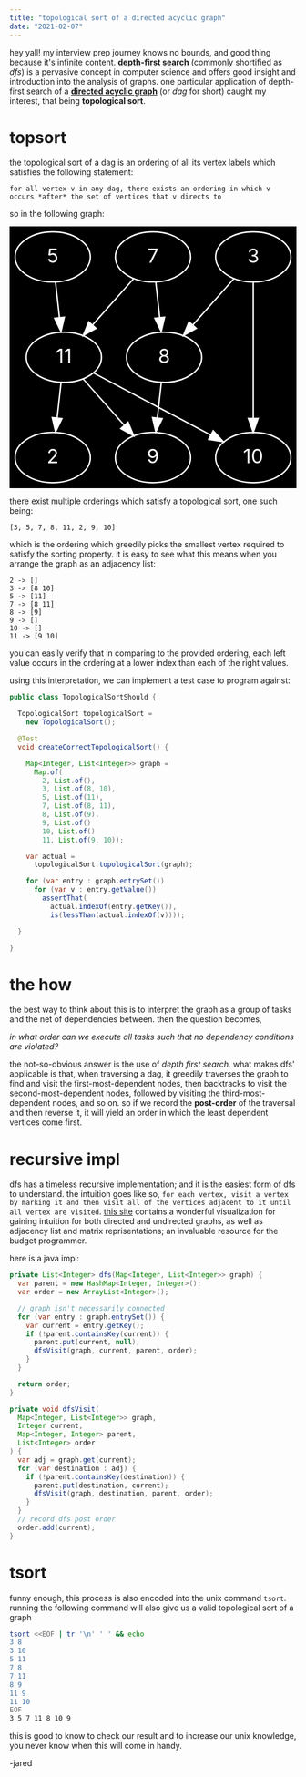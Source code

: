 ```yaml
---
title: "topological sort of a directed acyclic graph"
date: "2021-02-07"
---
```


hey yall! my interview prep journey knows no bounds, and good thing because it's infinite content. [**depth-first search**](https://en.wikipedia.org/wiki/Depth-first_search) (commonly shortified as *dfs*) is a pervasive concept in computer science and offers good insight and introduction into the analysis of graphs. one particular application of depth-first search of a [**directed acyclic graph**](https://en.wikipedia.org/wiki/Directed_acyclic_graph) (or *dag* for short) caught my interest, that being **topological sort**.

# topsort

the topological sort of a dag is an ordering of all its vertex labels which satisfies the following statement:

`for all vertex v in any dag, there exists an ordering in which v occurs *after* the set of vertices that v directs to`

so in the following graph:

<svg xmlns="http://www.w3.org/2000/svg" xmlns:xlink="http://www.w3.org/1999/xlink" width="100%" height="100%" viewBox="0.00 0.00 206.00 188.00"><g id="graph0" class="graph" transform="scale(1 1) rotate(0) translate(4 184)"><title>G</title>
<polygon fill="#000000" stroke="transparent" points="-4,4 -4,-184 202,-184 202,4 -4,4"/>
<g id="node1" class="node"><ellipse fill="none" stroke="#FFFFFF" cx="171" cy="-162" rx="27" ry="18"/><text text-anchor="middle" x="171" y="-157.8" font-size="14.00" fill="#FFFFFF">3</text></g>
<g id="node2" class="node"><ellipse fill="none" stroke="#FFFFFF" cx="107" cy="-90" rx="27" ry="18"/><text text-anchor="middle" x="107" y="-85.8" font-size="14.00" fill="#FFFFFF">8</text></g>
<g id="edge1" class="edge"><path fill="none" stroke="#FFFFFF" d="M157.113,-146.3771C148.4747,-136.659 137.2107,-123.987 127.5503,-113.1191"/><polygon fill="#FFFFFF" stroke="#FFFFFF" points="130.1196,-110.7413 120.8599,-105.5924 124.8877,-115.3918 130.1196,-110.7413"/></g>
<g id="node3" class="node"><ellipse fill="none" stroke="#FFFFFF" cx="171" cy="-18" rx="27" ry="18"/><text text-anchor="middle" x="171" y="-13.8" font-size="14.00" fill="#FFFFFF">10</text></g>
<g id="edge2" class="edge"><path fill="none" stroke="#FFFFFF" d="M171,-143.7623C171,-119.201 171,-75.2474 171,-46.3541"/><polygon fill="#FFFFFF" stroke="#FFFFFF" points="174.5001,-46.0896 171,-36.0896 167.5001,-46.0897 174.5001,-46.0896"/></g>
<g id="node7" class="node"><ellipse fill="none" stroke="#FFFFFF" cx="99" cy="-18" rx="27" ry="18"/><text text-anchor="middle" x="99" y="-13.8" font-size="14.00" fill="#FFFFFF">9</text></g>
<g id="edge6" class="edge"><path fill="none" stroke="#FFFFFF" d="M104.9813,-71.8314C104.1257,-64.131 103.1083,-54.9743 102.1574,-46.4166"/><polygon fill="#FFFFFF" stroke="#FFFFFF" points="105.6289,-45.9656 101.0459,-36.4133 98.6717,-46.7386 105.6289,-45.9656"/></g>
<g id="node4" class="node"><ellipse fill="none" stroke="#FFFFFF" cx="27" cy="-162" rx="27" ry="18"/><text text-anchor="middle" x="27" y="-157.8" font-size="14.00" fill="#FFFFFF">5</text></g>
<g id="node5" class="node"><ellipse fill="none" stroke="#FFFFFF" cx="35" cy="-90" rx="27" ry="18"/><text text-anchor="middle" x="35" y="-85.8" font-size="14.00" fill="#FFFFFF">11</text></g>
<g id="edge3" class="edge"><path fill="none" stroke="#FFFFFF" d="M29.0187,-143.8314C29.8743,-136.131 30.8917,-126.9743 31.8426,-118.4166"/><polygon fill="#FFFFFF" stroke="#FFFFFF" points="35.3283,-118.7386 32.9541,-108.4133 28.3711,-117.9656 35.3283,-118.7386"/></g>
<g id="edge9" class="edge"><path fill="none" stroke="#FFFFFF" d="M56.25,-78.75C78.8722,-66.7735 114.8739,-47.7138 140.516,-34.1386"/><polygon fill="#FFFFFF" stroke="#FFFFFF" points="142.2501,-37.1808 149.4504,-29.4086 138.9749,-30.9943 142.2501,-37.1808"/></g>
<g id="edge8" class="edge"><path fill="none" stroke="#FFFFFF" d="M48.887,-74.3771C57.5253,-64.659 68.7893,-51.987 78.4497,-41.1191"/><polygon fill="#FFFFFF" stroke="#FFFFFF" points="81.1123,-43.3918 85.1401,-33.5924 75.8804,-38.7413 81.1123,-43.3918"/></g>
<g id="node8" class="node"><ellipse fill="none" stroke="#FFFFFF" cx="27" cy="-18" rx="27" ry="18"/><text text-anchor="middle" x="27" y="-13.8" font-size="14.00" fill="#FFFFFF">2</text></g>
<g id="edge7" class="edge"><path fill="none" stroke="#FFFFFF" d="M32.9813,-71.8314C32.1257,-64.131 31.1083,-54.9743 30.1574,-46.4166"/><polygon fill="#FFFFFF" stroke="#FFFFFF" points="33.6289,-45.9656 29.0459,-36.4133 26.6717,-46.7386 33.6289,-45.9656"/></g>
<g id="node6" class="node"><ellipse fill="none" stroke="#FFFFFF" cx="99" cy="-162" rx="27" ry="18"/><text text-anchor="middle" x="99" y="-157.8" font-size="14.00" fill="#FFFFFF">7</text></g>
<g id="edge4" class="edge"><path fill="none" stroke="#FFFFFF" d="M101.0187,-143.8314C101.8743,-136.131 102.8917,-126.9743 103.8426,-118.4166"/><polygon fill="#FFFFFF" stroke="#FFFFFF" points="107.3283,-118.7386 104.9541,-108.4133 100.3711,-117.9656 107.3283,-118.7386"/></g>
<g id="edge5" class="edge"><path fill="none" stroke="#FFFFFF" d="M85.113,-146.3771C76.4747,-136.659 65.2107,-123.987 55.5503,-113.1191"/><polygon fill="#FFFFFF" stroke="#FFFFFF" points="58.1196,-110.7413 48.8599,-105.5924 52.8877,-115.3918 58.1196,-110.7413"/></g>

there exist multiple orderings which satisfy a topological sort, one such being:

`[3, 5, 7, 8, 11, 2, 9, 10]`

which is the ordering which greedily picks the smallest vertex required to satisfy the sorting property. it is easy to see what this means when you arrange the graph as an adjacency list:

```
2 -> []
3 -> [8 10]
5 -> [11]
7 -> [8 11]
8 -> [9]
9 -> []
10 -> []
11 -> [9 10]
```

you can easily verify that in comparing to the provided ordering, each left value occurs in the ordering at a lower index than each of the right values.

using this interpretation, we can implement a test case to program against:

```java
public class TopologicalSortShould {

  TopologicalSort topologicalSort =
    new TopologicalSort();

  @Test
  void createCorrectTopologicalSort() {

    Map<Integer, List<Integer>> graph =
      Map.of(
        2, List.of(),
        3, List.of(8, 10),
        5, List.of(11),
        7, List.of(8, 11),
        8, List.of(9),
        9, List.of()
        10, List.of()
        11, List.of(9, 10));

    var actual =
      topologicalSort.topologicalSort(graph);

    for (var entry : graph.entrySet())
      for (var v : entry.getValue())
        assertThat(
          actual.indexOf(entry.getKey()),
          is(lessThan(actual.indexOf(v))));

  }

}
```

# the how

the best way to think about this is to interpret the graph as a group of tasks and the net of dependencies between. then the question becomes,

*in what order can we execute all tasks such that no dependency conditions are violated?*

the not-so-obvious answer is the use of *depth first search.* what makes dfs' applicable is that, when traversing a dag, it greedily traverses the graph to find and visit the first-most-dependent nodes, then backtracks to visit the second-most-dependent nodes, followed by visiting the third-most-dependent nodes, and so on. so if we record the **post-order** of the traversal and then reverse it, it will yield an order in which the least dependent vertices come first.

# recursive impl

dfs has a timeless recursive implementation; and it is the easiest form of dfs to understand. the intuition goes like so, `for each vertex, visit a vertex by marking it and then visit all of the vertices adjacent to it until all vertex are visited`. [this site](https://www.cs.usfca.edu/~galles/visualization/DFS.html) contains a wonderful visualization for gaining intuition for both directed and undirected graphs, as well as adjacency list and matrix reprisentations; an invaluable resource for the budget programmer.

here is a java impl:

```java
private List<Integer> dfs(Map<Integer, List<Integer>> graph) {
  var parent = new HashMap<Integer, Integer>();
  var order = new ArrayList<Integer>();

  // graph isn't necessarily connected
  for (var entry : graph.entrySet()) {
    var current = entry.getKey();
    if (!parent.containsKey(current)) {
      parent.put(current, null);
      dfsVisit(graph, current, parent, order);
    }
  }

  return order;
}

private void dfsVisit(
  Map<Integer, List<Integer>> graph,
  Integer current,
  Map<Integer, Integer> parent,
  List<Integer> order
) {
  var adj = graph.get(current);
  for (var destination : adj) {
    if (!parent.containsKey(destination)) {
      parent.put(destination, current);
      dfsVisit(graph, destination, parent, order);
    }
  }
  // record dfs post order
  order.add(current);
}
```

# tsort

funny enough, this process is also encoded into the unix command `tsort`. running the following command will also give us a valid topological sort of a graph

```bash
tsort <<EOF | tr '\n' ' ' && echo
3 8
3 10
5 11
7 8
7 11
8 9
11 9
11 10
EOF
3 5 7 11 8 10 9
```

this is good to know to check our result and to increase our unix knowledge, you never know when this will come in handy.

-jared
